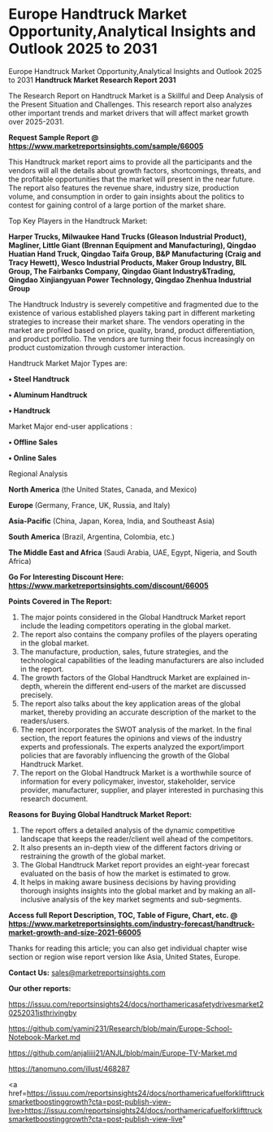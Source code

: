 # Europe Handtruck Market Opportunity,Analytical Insights and Outlook 2025 to 2031
Europe Handtruck Market Opportunity,Analytical Insights and Outlook 2025 to 2031
<strong>Handtruck Market Research Report 2031</strong>

The Research Report on Handtruck Market is a Skillful and Deep Analysis of the Present Situation and Challenges. This research report also analyzes other important trends and market drivers that will affect market growth over 2025-2031.

<strong>Request Sample Report @ <a href=https://www.marketreportsinsights.com/sample/66005>https://www.marketreportsinsights.com/sample/66005</a></strong>

This Handtruck market report aims to provide all the participants and the vendors will all the details about growth factors, shortcomings, threats, and the profitable opportunities that the market will present in the near future. The report also features the revenue share, industry size, production volume, and consumption in order to gain insights about the politics to contest for gaining control of a large portion of the market share.

Top Key Players in the Handtruck Market:

<strong>Harper Trucks, Milwaukee Hand Trucks (Gleason Industrial Product), Magliner, Little Giant (Brennan Equipment and Manufacturing), Qingdao Huatian Hand Truck, Qingdao Taifa Group, B&P Manufacturing (Craig and Tracy Hewett), Wesco Industrial Products, Maker Group Industry, BIL Group, The Fairbanks Company, Qingdao Giant Industry&Trading, Qingdao Xinjiangyuan Power Technology, Qingdao Zhenhua Industrial Group</strong>

The Handtruck Industry is severely competitive and fragmented due to the existence of various established players taking part in different marketing strategies to increase their market share. The vendors operating in the market are profiled based on price, quality, brand, product differentiation, and product portfolio. The vendors are turning their focus increasingly on product customization through customer interaction.

Handtruck Market Major Types are:

<strong>• Steel Handtruck

• Aluminum Handtruck

• Handtruck</strong>

Market Major end-user applications :

<strong>• Offline Sales

• Online Sales</strong>

Regional Analysis

</u><strong><b>North America</b></strong> (the United States, Canada, and Mexico)

<strong><b>Europe </b></strong>(Germany, France, UK, Russia, and Italy)

<strong><b>Asia-Pacific</b></strong> (China, Japan, Korea, India, and Southeast Asia)

<strong><b>South America</b></strong> (Brazil, Argentina, Colombia, etc.)

<strong><b>The Middle East and Africa</b></strong> (Saudi Arabia, UAE, Egypt, Nigeria, and South Africa)

<strong>Go For Interesting Discount Here: <a href=https://www.marketreportsinsights.com/discount/66005>https://www.marketreportsinsights.com/discount/66005</a></strong>

<strong>Points Covered in The Report:</strong>
<ol>
  <li>The major points considered in the Global Handtruck Market report include the leading competitors operating in the global market.</li>
  <li>The report also contains the company profiles of the players operating in the global market.</li>
  <li>The manufacture, production, sales, future strategies, and the technological capabilities of the leading manufacturers are also included in the report.</li>
  <li>The growth factors of the Global Handtruck Market are explained in-depth, wherein the different end-users of the market are discussed precisely.</li>
  <li>The report also talks about the key application areas of the global market, thereby providing an accurate description of the market to the readers/users.</li>
  <li>The report incorporates the SWOT analysis of the market. In the final section, the report features the opinions and views of the industry experts and professionals. The experts analyzed the export/import policies that are favorably influencing the growth of the Global Handtruck Market.</li>
  <li>The report on the Global Handtruck Market is a worthwhile source of information for every policymaker, investor, stakeholder, service provider, manufacturer, supplier, and player interested in purchasing this research document.</li>
</ol>
<strong>Reasons for Buying Global Handtruck Market Report:</strong>

<ol>
  <li>The report offers a detailed analysis of the dynamic competitive landscape that keeps the reader/client well ahead of the competitors.</li>
  <li>It also presents an in-depth view of the different factors driving or restraining the growth of the global market.</li>
  <li>The Global Handtruck Market report provides an eight-year forecast evaluated on the basis of how the market is estimated to grow.</li>
  <li>It helps in making aware business decisions by having providing thorough insights insights into the global market and by making an all-inclusive analysis of the key market segments and sub-segments.</li>
</ol>
<strong>Access full Report Description, TOC, Table of Figure, Chart, etc. @ <a href=https://www.marketreportsinsights.com/industry-forecast/handtruck-market-growth-and-size-2021-66005>https://www.marketreportsinsights.com/industry-forecast/handtruck-market-growth-and-size-2021-66005</a></strong>


Thanks for reading this article; you can also get individual chapter wise section or region wise report version like Asia, United States, Europe.

<strong>Contact Us:</strong>
sales@marketreportsinsights.com

<strong>Our other reports:</strong>

<a href=https://issuu.com/reportsinsights24/docs/northamericasafetydrivesmarket20252031isthrivingby>https://issuu.com/reportsinsights24/docs/northamericasafetydrivesmarket20252031isthrivingby</a>

<a href=https://github.com/yamini231/Research/blob/main/Europe-School-Notebook-Market.md>https://github.com/yamini231/Research/blob/main/Europe-School-Notebook-Market.md</a>

<a href=https://github.com/anjaliiii21/ANJL/blob/main/Europe-TV-Market.md>https://github.com/anjaliiii21/ANJL/blob/main/Europe-TV-Market.md</a>

<a href=https://tanomuno.com/illust/468287>https://tanomuno.com/illust/468287</a>

<a href=https://issuu.com/reportsinsights24/docs/northamericafuelforklifttrucksmarketboostinggrowth?cta=post-publish-view-live>https://issuu.com/reportsinsights24/docs/northamericafuelforklifttrucksmarketboostinggrowth?cta=post-publish-view-live</a>"
